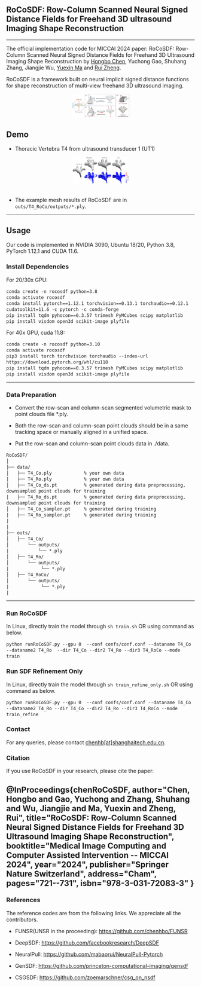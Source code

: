 ## RoCoSDF: Row-Column Scanned Neural Signed Distance Fields for Freehand 3D ultrasound Imaging Shape Reconstruction
--------------------------------------

The official implementation code for MICCAI 2024 paper:
RoCoSDF: Row-Column Scanned Neural Signed Distance Fields for Freehand 3D Ultrasound Imaging Shape Reconstruction
by [Hongbo Chen](https://chenhbo.github.io/), Yuchong Gao, Shuhang Zhang, Jiangjie Wu, [Yuexin Ma](https://yuexinma.me/) and [Rui Zheng](https://sist.shanghaitech.edu.cn/zhengrui_en/main.htm).


RoCoSDF is a framework built on neural implicit signed distance functions for shape reconstruction of multi-view freehand 3D ultrasound imaging.

<div align="center">
<img src="img/Fig_RoCoScan.png" style="zoom:15%" alt="Data Aquisition Protocol"/>
</div>




## Demo
* Thoracic Vertebra T4 from ultrasound transducer 1 (UT1)

<div align="center">
<img src="img/Fig_Result_T4.png" style="zoom:14.7%" alt="Framework"/>
</div>


<br />


* The example mesh results of RoCoSDF are in `outs/T4_RoCo/outputs/*.ply`.


--------------------------------------

## Usage
Our code is implemented in NVIDIA 3090, Ubuntu 18/20, Python 3.8, PyTorch 1.12.1 and CUDA 11.6.


### Install Dependencies 
For 20/30x GPU:
```
conda create -n rocosdf python=3.8
conda activate rocosdf
conda install pytorch==1.12.1 torchvision==0.13.1 torchaudio==0.12.1 cudatoolkit=11.6 -c pytorch -c conda-forge
pip install tqdm pyhocon==0.3.57 trimesh PyMCubes scipy matplotlib
pip install visdom open3d scikit-image plyfile
```

For 40x GPU, cuda 11.8:
```
conda create -n rocosdf python=3.10
conda activate rocosdf
pip3 install torch torchvision torchaudio --index-url https://download.pytorch.org/whl/cu118
pip install tqdm pyhocon==0.3.57 trimesh PyMCubes scipy matplotlib
pip install visdom open3d scikit-image plyfile
```
--------------------------------------

### Data Preparation
- Convert the row-scan and column-scan segmented volumetric mask to point clouds file *.ply.

- Both the row-scan and column-scan point clouds should be in a same tracking 
space or manually aligned in a unified space.

- Put the row-scan and column-scan point clouds data in ./data.

```
RoCoSDF/
│
├── data/
│   ├── T4_Co.ply            % your own data
|   ├── T4_Ro.ply            % your own data
│   ├── T4_Co_ds.pt          % generated during data preprocessing, downsampled point clouds for training
|   ├── T4_Ro_ds.pt          % generated during data preprocessing, downsampled point clouds for training
│   ├── T4_Co_sampler.pt     % generated during training
|   ├── T4_Ro_sampler.pt     % generated during training
|
|
├── outs/
│   ├── T4_Co/
│       └── outputs/
|           └── *.ply
│   ├── T4_Ro/
│       └── outputs/
|            └── *.ply
│   ├── T4_RoCo/
│       └── outputs/
|            └── *.ply
|
```

--------------------------------------

### Run RoCoSDF
In Linux, directly train the model through `sh train.sh` OR using command as below.

```
python runRoCoSDF.py --gpu 0  --conf confs/conf.conf --dataname T4_Co --dataname2 T4_Ro  --dir T4_Co --dir2 T4_Ro --dir3 T4_RoCo --mode train
 ```


### Run SDF Refinement Only
In Linux, directly train the model through `sh train_refine_only.sh` OR using command as below.

```
python runRoCoSDF.py --gpu 0  --conf confs/conf.conf --dataname T4_Co --dataname2 T4_Ro --dir T4_Co --dir2 T4_Ro --dir3 T4_RoCo --mode train_refine
 ```

### Contact
For any queries, please contact [chenhb[at]shanghaitech.edu.cn](mailto:chenhb@shanghaitech.edu.cn).

### Citation
If you use RoCoSDF in your research, please cite the paper:

 @InProceedings{chenRoCoSDF,
   author="Chen, Hongbo
   and Gao, Yuchong
   and Zhang, Shuhang
   and Wu, Jiangjie
   and Ma, Yuexin
   and Zheng, Rui",
   title="RoCoSDF: Row-Column Scanned Neural Signed Distance Fields for Freehand 3D Ultrasound Imaging Shape Reconstruction",
   booktitle="Medical Image Computing and Computer Assisted Intervention -- MICCAI 2024",
   year="2024",
   publisher="Springer Nature Switzerland",
   address="Cham",
   pages="721--731",
   isbn="978-3-031-72083-3"
   }
--------------------------------------

### References
The reference codes are from the following links.
We appreciate all the contributors.

* FUNSR(UNSR in the proceeding): https://github.com/chenhbo/FUNSR
  
* DeepSDF: https://github.com/facebookresearch/DeepSDF

* NeuralPull: https://github.com/mabaorui/NeuralPull-Pytorch

* GenSDF: https://github.com/princeton-computational-imaging/gensdf

* CSGSDF: https://github.com/zoemarschner/csg_on_nsdf
